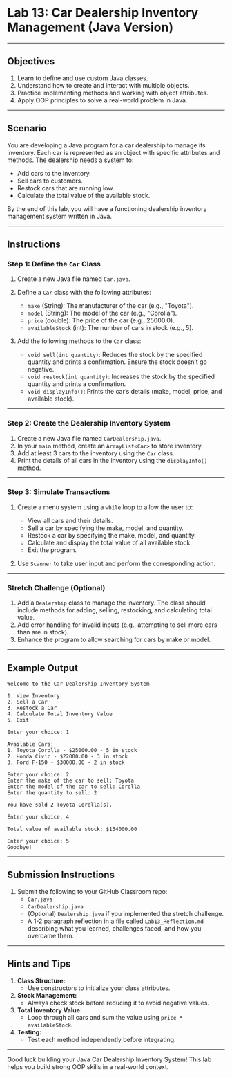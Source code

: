 # **Lab 13: Car Dealership Inventory Management (Java Version)**

---

## **Objectives**
1. Learn to define and use custom Java classes.
2. Understand how to create and interact with multiple objects.
3. Practice implementing methods and working with object attributes.
4. Apply OOP principles to solve a real-world problem in Java.

---

## **Scenario**
You are developing a Java program for a car dealership to manage its inventory. Each car is represented as an object with specific attributes and methods. The dealership needs a system to:
- Add cars to the inventory.
- Sell cars to customers.
- Restock cars that are running low.
- Calculate the total value of the available stock.

By the end of this lab, you will have a functioning dealership inventory management system written in Java.

---

## **Instructions**

### **Step 1: Define the `Car` Class**
1. Create a new Java file named `Car.java`.
2. Define a `Car` class with the following attributes:
   - `make` (String): The manufacturer of the car (e.g., "Toyota").
   - `model` (String): The model of the car (e.g., "Corolla").
   - `price` (double): The price of the car (e.g., 25000.0).
   - `availableStock` (int): The number of cars in stock (e.g., 5).

3. Add the following methods to the `Car` class:
   - `void sell(int quantity)`: Reduces the stock by the specified quantity and prints a confirmation. Ensure the stock doesn’t go negative.
   - `void restock(int quantity)`: Increases the stock by the specified quantity and prints a confirmation.
   - `void displayInfo()`: Prints the car’s details (make, model, price, and available stock).

---

### **Step 2: Create the Dealership Inventory System**
1. Create a new Java file named `CarDealership.java`.
2. In your `main` method, create an `ArrayList<Car>` to store inventory.
3. Add at least 3 cars to the inventory using the `Car` class.
4. Print the details of all cars in the inventory using the `displayInfo()` method.

---

### **Step 3: Simulate Transactions**
1. Create a menu system using a `while` loop to allow the user to:
   - View all cars and their details.
   - Sell a car by specifying the make, model, and quantity.
   - Restock a car by specifying the make, model, and quantity.
   - Calculate and display the total value of all available stock.
   - Exit the program.

2. Use `Scanner` to take user input and perform the corresponding action.

---

### **Stretch Challenge (Optional)**
1. Add a `Dealership` class to manage the inventory. The class should include methods for adding, selling, restocking, and calculating total value.
2. Add error handling for invalid inputs (e.g., attempting to sell more cars than are in stock).
3. Enhance the program to allow searching for cars by make or model.

---

## **Example Output**
```
Welcome to the Car Dealership Inventory System

1. View Inventory
2. Sell a Car
3. Restock a Car
4. Calculate Total Inventory Value
5. Exit

Enter your choice: 1

Available Cars:
1. Toyota Corolla - $25000.00 - 5 in stock
2. Honda Civic - $22000.00 - 3 in stock
3. Ford F-150 - $30000.00 - 2 in stock

Enter your choice: 2
Enter the make of the car to sell: Toyota
Enter the model of the car to sell: Corolla
Enter the quantity to sell: 2

You have sold 2 Toyota Corolla(s).

Enter your choice: 4

Total value of available stock: $154000.00

Enter your choice: 5
Goodbye!
```

---

## **Submission Instructions**
1. Submit the following to your GitHub Classroom repo:
   - `Car.java`
   - `CarDealership.java`
   - (Optional) `Dealership.java` if you implemented the stretch challenge.
   - A 1-2 paragraph reflection in a file called `Lab13_Reflection.md` describing what you learned, challenges faced, and how you overcame them.

---

## **Hints and Tips**
1. **Class Structure:**
   - Use constructors to initialize your class attributes.
2. **Stock Management:**
   - Always check stock before reducing it to avoid negative values.
3. **Total Inventory Value:**
   - Loop through all cars and sum the value using `price * availableStock`.
4. **Testing:**
   - Test each method independently before integrating.

---

Good luck building your Java Car Dealership Inventory System! This lab helps you build strong OOP skills in a real-world context.